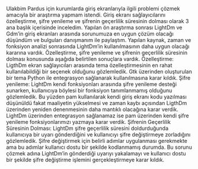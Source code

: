 Ulakbim Pardus için kurumlarda giriş ekranlarıyla ilgili problemi çözmek amacıyla bir araştırma yapmam istendi. Giriş ekranı sağlayıcılarını özelleştirme, şifre yenileme ve şifrenin geçerlilik süresinin dolması olarak 3 ana başlık içerisinde inceledim.
Yapılan ön araştırma sonrası LightDm ve Gdm’in giriş ekranları arasında sorunumuza en uygun çözüm olacağı düşündüm ve bulguları danışmanım ile paylaştım. Yapılan kaynak, zaman ve fonksiyon analizi sonrasında LightDm’in kullanılmasının daha uygun olacağı kararına vardık. Özelleştirme, şifre yenileme ve şifrenin geçerlilik süresinin dolması konusunda aşağıda belirtilen sonuçlara vardık.
Özelleştirme:
LigthDm ekran sağlayıcıları arasında tema özelleştirmesinin en rahat kullanılabildiği bir seçenek olduğunu gözlemledik. Gtk üzerinden oluşturulan bir tema Python ile entegrasyon sağlanarak kullanılmasına karar kıldık.
Şifre yenileme:
LightDm kendi fonksiyonları arasında şifre yenileme desteği sunarken, kullanıcıya böylesi bir fonksiyon tanımlanmamış olduğunu gözlemledik. Bu yüzden pam kullanılarak kendi giriş ekranı kodu yazılması düşünüldü fakat maaliyetin yükselmesi ve zaman kaybı açısından LigthDm üzerinden yeniden denenmesinin daha mantıklı olacağına karar verdik. LightDm üzerinden entegrasyon sağlanamaz ise pam üzerinden kendi şifre yenileme fonksiyonlarımızı yazmaya karar verdik.
Şifrenin Geçerlilik Süresinin Dolması:
LightDm şifre geçerlilik süresini doldurduğunda kullanıcıya bir uyarı gönderdiğini ve kullanıcıyı şifre değiştirmeye zorladığını gözlemledik. Şifre değiştirmek için belirli adımlar uygulanması gerekmekte ama bu adımlar kullanıcı dostu bir şekilde kodlanmamış durumda. Bu sorunu çözmek adına LightDm’in gönderdiği uyarıyı yakalamayı ve kullanıcı dostu bir şekilde şifre değiştirme işlemini gerçekleştirmeye karar kıldık.
